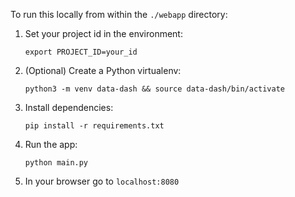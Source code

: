 To run this locally from within the `./webapp` directory:

1. Set your project id in the environment:

    `export PROJECT_ID=your_id`

2. (Optional) Create a Python virtualenv:

    `python3 -m venv data-dash && source data-dash/bin/activate`

3. Install dependencies:

    `pip install -r requirements.txt`

4. Run the app:

    `python main.py`

5. In your browser go to `localhost:8080`
   


